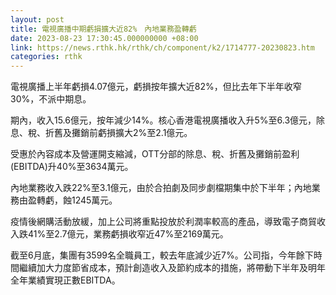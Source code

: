 ```yaml
---
layout: post
title: 電視廣播中期虧損擴大近82%　內地業務盈轉虧
date: 2023-08-23 17:30:45.000000000 +08:00
link: https://news.rthk.hk/rthk/ch/component/k2/1714777-20230823.htm
categories: rthk
---
```


電視廣播上半年虧損4.07億元，虧損按年擴大近82%，但比去年下半年收窄30%，不派中期息。

期內，收入15.6億元，按年減少14%。核心香港電視廣播收入升5%至6.3億元，除息、稅、折舊及攤銷前虧損擴大2%至2.1億元。

受惠於內容成本及營運開支縮減，OTT分部的除息、稅、折舊及攤銷前盈利(EBITDA)升40%至3634萬元。

內地業務收入跌22%至3.1億元，由於合拍劇及同步劇檔期集中於下半年；內地業務由盈轉虧，蝕1245萬元。

疫情後網購活動放緩，加上公司將重點投放於利潤率較高的產品，導致電子商貿收入跌41%至2.7億元，業務虧損收窄近47%至2169萬元。

截至6月底，集團有3599名全職員工，較去年底減少近7%。公司指，今年餘下時間繼續加大力度節省成本，預計創造收入及節約成本的措施，將帶動下半年及明年全年業績實現正數EBITDA。
